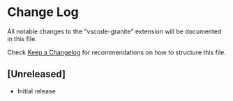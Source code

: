 # Change Log

All notable changes to the "vscode-granite" extension will be documented in this file.

Check [Keep a Changelog](http://keepachangelog.com/) for recommendations on how to structure this file.

## [Unreleased]

- Initial release